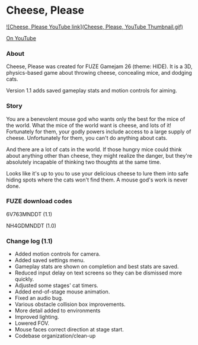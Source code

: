 # Cheese, Please

[![Cheese, Please YouTube link](Cheese, Please, YouTube Thumbnail.gif)](https://www.youtube.com/watch?v=4BfnaAR9cew "Cheese, Please YouTube link")

[On YouTube](https://www.youtube.com/watch?v=4BfnaAR9cew)

### About

Cheese, Please was created for FUZE Gamejam 26 (theme: HIDE). It is a 3D, physics-based game about throwing cheese, concealing mice, and dodging cats.

Version 1.1 adds saved gameplay stats and motion controls for aiming.

### Story

You are a benevolent mouse god who wants only the best for the mice of the world. What the mice of the world want is cheese, and lots of it! Fortunately for them, your godly powers include access to a large supply of cheese. Unfortunately for them, you can't do anything about cats.

And there are a lot of cats in the world. If those hungry mice could think about anything other than cheese, they might realize the danger, but they're absolutely incapable of thinking two thoughts at the same time.

Looks like it's up to you to use your delicious cheese to lure them into safe hiding spots where the cats won't find them. A mouse god's work is never done.

### FUZE download codes

6V763MNDDT (1.1)

NH4GDMNDDT (1.0)

### Change log (1.1)
* Added motion controls for camera.
* Added saved settings menu.
* Gameplay stats are shown on completion and best stats are saved.
* Reduced input delay on text screens so they can be dismissed more quickly.
* Adjusted some stages' cat timers.
* Added end-of-stage mouse animation.
* Fixed an audio bug.
* Various obstacle collision box improvements.
* More detail added to environments
* Improved lighting.
* Lowered FOV.
* Mouse faces correct direction at stage start.
* Codebase organization/clean-up